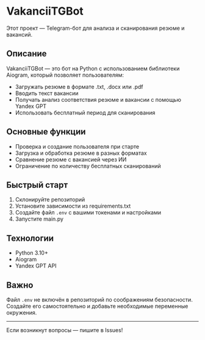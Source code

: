 # VakanciiTGBot

Этот проект — Telegram-бот для анализа и сканирования резюме и вакансий.

## Описание
VakanciiTGBot — это бот на Python с использованием библиотеки Aiogram, который позволяет пользователям:
- Загружать резюме в формате .txt, .docx или .pdf
- Вводить текст вакансии
- Получать анализ соответствия резюме и вакансии с помощью Yandex GPT
- Использовать бесплатный период для сканирования

## Основные функции
- Проверка и создание пользователя при старте
- Загрузка и обработка резюме в разных форматах
- Сравнение резюме с вакансией через ИИ
- Ограничение по количеству бесплатных сканирований

## Быстрый старт
1. Склонируйте репозиторий
2. Установите зависимости из requirements.txt
3. Создайте файл `.env` с вашими токенами и настройками
4. Запустите main.py

## Технологии
- Python 3.10+
- Aiogram
- Yandex GPT API

## Важно
Файл `.env` не включён в репозиторий по соображениям безопасности. Создайте его самостоятельно и добавьте необходимые переменные окружения.

---

Если возникнут вопросы — пишите в Issues! 